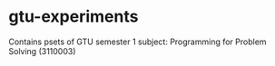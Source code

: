 # gtu-experiments
Contains psets of GTU semester 1 subject: Programming for Problem Solving (3110003)
